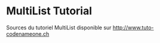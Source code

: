 MultiList Tutorial
==================

Sources du tutoriel MultiList disponible sur http://www.tuto-codenameone.ch
